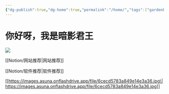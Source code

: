 ```yaml
---
{"dg-publish":true,"dg-home":true,"permalink":"/home/","tags":["gardenEntry"],"dgPassFrontmatter":true}
---
```


# 你好呀，我是暗影君王

![](https://images.asuna.onflashdrive.app/file/6cecd5783a849e14e3a36.jpg)


[[Notion/网站推荐\|网站推荐]]

[[Notion/软件推荐\|软件推荐]]

[[https://images.asuna.onflashdrive.app/file/6cecd5783a849e14e3a36.jpg\|https://images.asuna.onflashdrive.app/file/6cecd5783a849e14e3a36.jpg]]